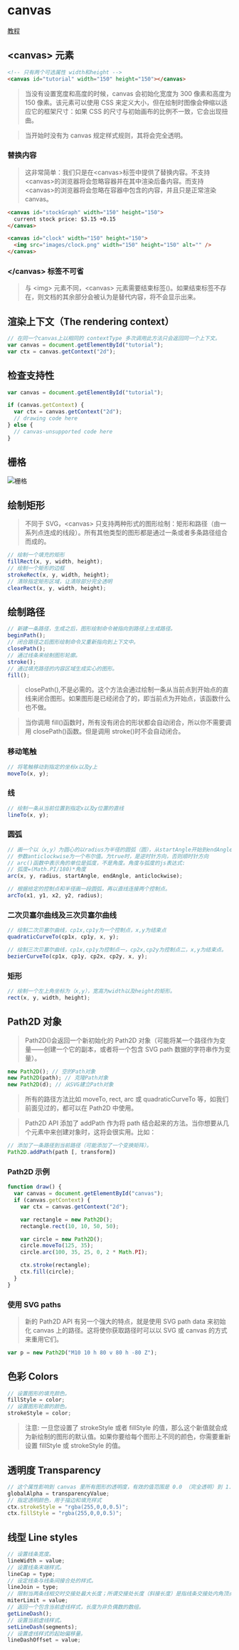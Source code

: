 # canvas

[教程](https://developer.mozilla.org/zh-CN/docs/Web/API/Canvas_API/Tutorial)

## \<canvas\> 元素

```html
<!-- 只有两个可选属性 width和height -->
<canvas id="tutorial" width="150" height="150"></canvas>
```

> 当没有设置宽度和高度的时候，canvas 会初始化宽度为 300 像素和高度为 150 像素。该元素可以使用 CSS 来定义大小，但在绘制时图像会伸缩以适应它的框架尺寸：如果 CSS 的尺寸与初始画布的比例不一致，它会出现扭曲。

> 当开始时没有为 canvas 规定样式规则，其将会完全透明。

### 替换内容

> 这非常简单：我们只是在\<canvas>标签中提供了替换内容。不支持\<canvas>的浏览器将会忽略容器并在其中渲染后备内容。而支持\<canvas>的浏览器将会忽略在容器中包含的内容，并且只是正常渲染 canvas。

```html
<canvas id="stockGraph" width="150" height="150">
  current stock price: $3.15 +0.15
</canvas>

<canvas id="clock" width="150" height="150">
  <img src="images/clock.png" width="150" height="150" alt="" />
</canvas>
```

### \</canvas> 标签不可省

> 与 \<img> 元素不同，\<canvas> 元素需要结束标签(</canvas>)。如果结束标签不存在，则文档的其余部分会被认为是替代内容，将不会显示出来。

## 渲染上下文（The rendering context）

```js
// 在同一个canvas上以相同的 contextType 多次调用此方法只会返回同一个上下文。
var canvas = document.getElementById("tutorial");
var ctx = canvas.getContext("2d");
```

## 检查支持性

```js
var canvas = document.getElementById("tutorial");

if (canvas.getContext) {
  var ctx = canvas.getContext("2d");
  // drawing code here
} else {
  // canvas-unsupported code here
}
```

## 栅格

![栅格](https://mdn.mozillademos.org/files/224/Canvas_default_grid.png)

## 绘制矩形

> 不同于 SVG，\<canvas> 只支持两种形式的图形绘制：矩形和路径（由一系列点连成的线段）。所有其他类型的图形都是通过一条或者多条路径组合而成的。

```js
// 绘制一个填充的矩形
fillRect(x, y, width, height);
// 绘制一个矩形的边框
strokeRect(x, y, width, height);
// 清除指定矩形区域，让清除部分完全透明
clearRect(x, y, width, height);
```

## 绘制路径

```js
// 新建一条路径，生成之后，图形绘制命令被指向到路径上生成路径。
beginPath();
// 闭合路径之后图形绘制命令又重新指向到上下文中。
closePath();
// 通过线条来绘制图形轮廓。
stroke();
// 通过填充路径的内容区域生成实心的图形。
fill();
```

> closePath(),不是必需的。这个方法会通过绘制一条从当前点到开始点的直线来闭合图形。如果图形是已经闭合了的，即当前点为开始点，该函数什么也不做。

> 当你调用 fill()函数时，所有没有闭合的形状都会自动闭合，所以你不需要调用 closePath()函数。但是调用 stroke()时不会自动闭合。

### 移动笔触

```js
// 将笔触移动到指定的坐标x以及y上
moveTo(x, y);
```

### 线

```js
// 绘制一条从当前位置到指定x以及y位置的直线
lineTo(x, y);
```

### 圆弧

```js
// 画一个以（x,y）为圆心的以radius为半径的圆弧（圆），从startAngle开始到endAngle结束，按照anticlockwise给定的方向（默认为顺时针）来生成。
// 参数anticlockwise为一个布尔值。为true时，是逆时针方向，否则顺时针方向
// arc()函数中表示角的单位是弧度，不是角度。角度与弧度的js表达式:
// 弧度=(Math.PI/180)*角度
arc(x, y, radius, startAngle, endAngle, anticlockwise);
```

```js
// 根据给定的控制点和半径画一段圆弧，再以直线连接两个控制点。
arcTo(x1, y1, x2, y2, radius);
```

### 二次贝塞尔曲线及三次贝塞尔曲线

```js
// 绘制二次贝塞尔曲线，cp1x,cp1y为一个控制点，x,y为结束点
quadraticCurveTo(cp1x, cp1y, x, y);
```

```js
// 绘制三次贝塞尔曲线，cp1x,cp1y为控制点一，cp2x,cp2y为控制点二，x,y为结束点。
bezierCurveTo(cp1x, cp1y, cp2x, cp2y, x, y);
```

### 矩形

```js
// 绘制一个左上角坐标为（x,y），宽高为width以及height的矩形。
rect(x, y, width, height);
```

## Path2D 对象

> Path2D()会返回一个新初始化的 Path2D 对象（可能将某一个路径作为变量——创建一个它的副本，或者将一个包含 SVG path 数据的字符串作为变量）。

```js
new Path2D(); // 空的Path对象
new Path2D(path); // 克隆Path对象
new Path2D(d); // 从SVG建立Path对象
```

> 所有的路径方法比如 moveTo, rect, arc 或 quadraticCurveTo 等，如我们前面见过的，都可以在 Path2D 中使用。

> Path2D API 添加了 addPath 作为将 path 结合起来的方法。当你想要从几个元素中来创建对象时，这将会很实用。比如：

```js
// 添加了一条路径到当前路径（可能添加了一个变换矩阵）。
Path2D.addPath(path [, transform])
```

### Path2D 示例

```js
function draw() {
  var canvas = document.getElementById("canvas");
  if (canvas.getContext) {
    var ctx = canvas.getContext("2d");

    var rectangle = new Path2D();
    rectangle.rect(10, 10, 50, 50);

    var circle = new Path2D();
    circle.moveTo(125, 35);
    circle.arc(100, 35, 25, 0, 2 * Math.PI);

    ctx.stroke(rectangle);
    ctx.fill(circle);
  }
}
```

### 使用 SVG paths

> 新的 Path2D API 有另一个强大的特点，就是使用 SVG path data 来初始化 canvas 上的路径。这将使你获取路径时可以以 SVG 或 canvas 的方式来重用它们。

```js
var p = new Path2D("M10 10 h 80 v 80 h -80 Z");
```

## 色彩 Colors

```js
// 设置图形的填充颜色。
fillStyle = color;
// 设置图形轮廓的颜色。
strokeStyle = color;
```

> 注意: 一旦您设置了 strokeStyle 或者 fillStyle 的值，那么这个新值就会成为新绘制的图形的默认值。如果你要给每个图形上不同的颜色，你需要重新设置 fillStyle 或 strokeStyle 的值。

## 透明度 Transparency

```js
// 这个属性影响到 canvas 里所有图形的透明度，有效的值范围是 0.0 （完全透明）到 1.0（完全不透明），默认是 1.0。
globalAlpha = transparencyValue;
// 指定透明颜色，用于描边和填充样式
ctx.strokeStyle = "rgba(255,0,0,0.5)";
ctx.fillStyle = "rgba(255,0,0,0.5)";
```

## 线型 Line styles

```js
// 设置线条宽度。
lineWidth = value;
// 设置线条末端样式。
lineCap = type;
// 设定线条与线条间接合处的样式。
lineJoin = type;
// 限制当两条线相交时交接处最大长度；所谓交接处长度（斜接长度）是指线条交接处内角顶点到外角顶点的长度。
miterLimit = value;
// 返回一个包含当前虚线样式，长度为非负偶数的数组。
getLineDash();
// 设置当前虚线样式。
setLineDash(segments);
// 设置虚线样式的起始偏移量。
lineDashOffset = value;
```
